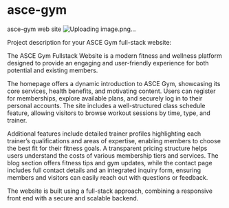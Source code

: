 # asce-gym
asce-gym web site 
![Uploading image.png…]()

Project description for your ASCE Gym full-stack website:

The ASCE Gym Fullstack Website is a modern fitness and wellness platform designed to provide an engaging and user-friendly experience for both potential and existing members.

 The homepage offers a dynamic introduction to ASCE Gym, showcasing its core services, health benefits, and motivating content. Users can register for memberships, explore available plans, and securely log in to their personal accounts. The site includes a well-structured class schedule feature, allowing visitors to browse workout sessions by time, type, and trainer.

Additional features include detailed trainer profiles highlighting each trainer’s qualifications and areas of expertise, enabling members to choose the best fit for their fitness goals. A transparent pricing structure helps users understand the costs of various membership tiers and services. The blog section offers fitness tips and gym updates, while the contact page includes full contact details and an integrated inquiry form, ensuring members and visitors can easily reach out with questions or feedback. 

The website is built using a full-stack approach, combining a responsive front end with a secure and scalable backend.
